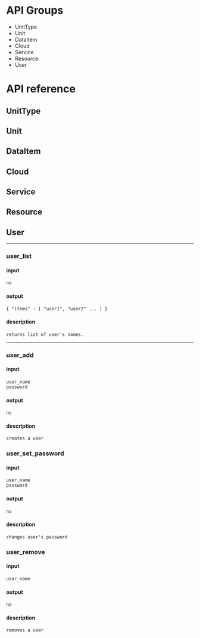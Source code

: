 # API Groups
- UnitType
- Unit
- DataItem
- Cloud
- Service
- Resource
- User

# API reference
## UnitType
## Unit
## DataItem
## Cloud
## Service
## Resource

## User
___
### user_list
#### input
```
no
```
#### output
```
{ "items" : [ "user1", "user2" ... ] }
```
#### description
```
returns list of user's names.
```
___
### user_add
#### input
```
user_name
password
```
#### output
```
no
```
#### description
```
creates a user
```
### user_set_password
#### input
```
user_name
password
```
#### output
```
no
```
#### description
```
changes user's password
```
### user_remove
#### input
```
user_name
```
#### output
```
no
```
#### description
```
removes a user
```

